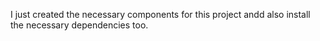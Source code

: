 I just created the necessary components for this project andd also install the necessary dependencies too.